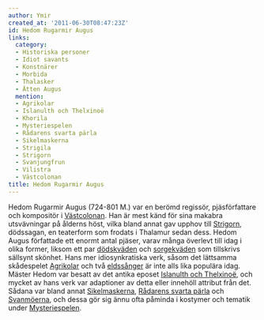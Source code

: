 ```yaml
---
author: Ymir
created_at: '2011-06-30T08:47:23Z'
id: Hedom Rugarmir Augus
links:
  category:
  - Historiska personer
  - Idiot savants
  - Konstnärer
  - Morbida
  - Thalasker
  - Ätten Augus
  mention:
  - Agrikolar
  - Islanulth och Thelxinoë
  - Khorila
  - Mysteriespelen
  - Rådarens svarta pärla
  - Sikelmaskerna
  - Strigila
  - Strigorn
  - Svanjungfrun
  - Vilistra
  - Västcolonan
title: Hedom Rugarmir Augus
---
```


Hedom Rugarmir Augus (724-801 M.) var en berömd regissör, pjäsförfattare och kompositör i
[Västcolonan]. Han är mest känd för sina makabra utsvävningar på ålderns höst, vilka bland annat gav
upphov till [Strigorn], dödssagan, en teaterform som frodats i Thalamur sedan dess. Hedom Augus
författade ett enormt antal pjäser, varav många överlevt till idag i olika former, liksom ett par
[dödskväden] och [sorgekväden] som tillskrivs sällsynt skönhet. Hans mer idiosynkratiska verk, såsom
det lättsamma skådespelet [Agrikolar] och två [eldssånger] är inte alls lika populära idag. Mäster
Hedom var besatt av det antika eposet [Islanulth och Thelxinoë], och mycket av hans verk var
adaptioner av detta eller innehöll attribut från det. Sådana var bland annat [Sikelmaskerna],
[Rådarens svarta pärla] och [Svanmöerna], och dessa gör sig ännu ofta påminda i kostymer och tematik
under [Mysteriespelen].

  [Västcolonan]: Västcolonan
  [Strigorn]: Strigorn
  [dödskväden]: Strigila
  [sorgekväden]: Khorila
  [Agrikolar]: Agrikolar
  [eldssånger]: Vilistra
  [Islanulth och Thelxinoë]: Islanulth_och_Thelxinoë
  [Sikelmaskerna]: Sikelmaskerna
  [Rådarens svarta pärla]: Rådarens_svarta_pärla
  [Svanmöerna]: Svanjungfrun
  [Mysteriespelen]: Mysteriespelen